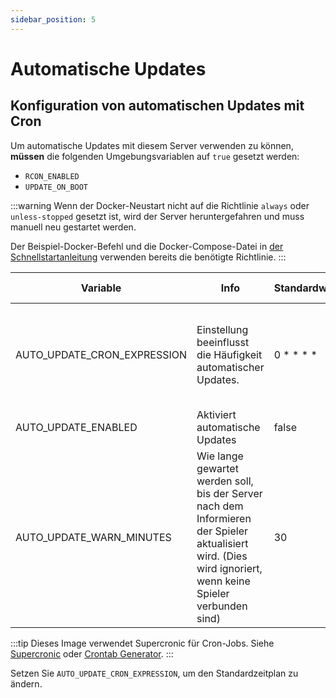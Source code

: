 ```yaml
---
sidebar_position: 5
---
```


# Automatische Updates

## Konfiguration von automatischen Updates mit Cron

Um automatische Updates mit diesem Server verwenden zu können, **müssen** die folgenden Umgebungsvariablen auf
`true` gesetzt werden:

* `RCON_ENABLED`
* `UPDATE_ON_BOOT`

:::warning
Wenn der Docker-Neustart nicht auf die Richtlinie `always` oder `unless-stopped` gesetzt ist, wird der Server
heruntergefahren und muss manuell neu gestartet werden.

Der Beispiel-Docker-Befehl und die Docker-Compose-Datei in
[der Schnellstartanleitung](https://palworld-server-docker.loef.dev/de/) verwenden bereits die benötigte Richtlinie.
:::

| Variable                    | Info                                                                                                                       | Standardwerte | Erlaubte Werte                                                                                                                                  |
|-----------------------------|----------------------------------------------------------------------------------------------------------------------------|----------------|-------------------------------------------------------------------------------------------------------------------------------------------------|
| AUTO_UPDATE_CRON_EXPRESSION | Einstellung beeinflusst die Häufigkeit automatischer Updates.                                                              | 0 \* \* \* \*  | Erfordert einen Cron-Ausdruck - Siehe [Konfiguration automatischer Backups mit Cron](https://palworld-server-docker.loef.dev/de/guides/backup/automated-backup) |
| AUTO_UPDATE_ENABLED         | Aktiviert automatische Updates                                                                                            | false          | true/false                                                                                                                                      |
| AUTO_UPDATE_WARN_MINUTES    | Wie lange gewartet werden soll, bis der Server nach dem Informieren der Spieler aktualisiert wird. (Dies wird ignoriert, wenn keine Spieler verbunden sind) | 30             | !0                                                                                                                                              |

:::tip
Dieses Image verwendet Supercronic für Cron-Jobs.
Siehe [Supercronic](https://github.com/aptible/supercronic#crontab-format)
oder [Crontab Generator](https://crontab-generator.org).
:::

Setzen Sie `AUTO_UPDATE_CRON_EXPRESSION`, um den Standardzeitplan zu ändern.
